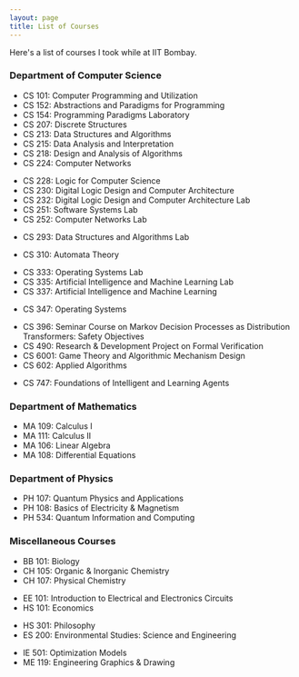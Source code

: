 ```yaml
---
layout: page
title: List of Courses
---
```


Here's a list of courses I took while at IIT Bombay.

### Department of Computer Science

* CS 101: Computer Programming and Utilization
* CS 152: Abstractions and Paradigms for Programming
* CS 154: Programming Paradigms Laboratory
* CS 207: Discrete Structures
* CS 213: Data Structures and Algorithms
* CS 215: Data Analysis and Interpretation
* CS 218: Design and Analysis of Algorithms
* CS 224: Computer Networks
<!-- * CS 226: Digital Logic Design -->
* CS 228: Logic for Computer Science
* CS 230: Digital Logic Design and Computer Architecture
* CS 232: Digital Logic Design and Computer Architecture Lab
* CS 251: Software Systems Lab
* CS 252: Computer Networks Lab
<!-- * CS 254: Digital Logic Design Lab -->
* CS 293: Data Structures and Algorithms Lab
<!-- * CS 302: Implementation of Programming Languages -->
<!-- * CS 305: Computer Architecture -->
* CS 310: Automata Theory
<!-- * CS 316: Implementation of Programming Languages Lab -->
<!-- * CS 317: Database and Information Systems -->
* CS 333: Operating Systems Lab
* CS 335: Artificial Intelligence and Machine Learning Lab
* CS 337: Artificial Intelligence and Machine Learning
<!-- * CS 341: Computer Architecture Lab -->
* CS 347: Operating Systems
<!-- * CS 387: Database and Information Systems Lab -->
* CS 396: Seminar Course on Markov Decision Processes as Distribution Transformers: Safety Objectives
* CS 490: Research & Development Project on Formal Verification
* CS 6001: Game Theory and Algorithmic Mechanism Design
* CS 602: Applied Algorithms
<!-- * CS 713: Special Topics in Automata and Logics -->
* CS 747: Foundations of Intelligent and Learning Agents
<!-- * CS 759: Perfect Matchings: Algorithms and Complexity -->
<!-- * CS 761: Derandomization and Pseudorandomness -->
<!-- * CS 767: Theoretical Machine Learning -->
<!-- * CS 779: Extremal Combinatorics -->

### Department of Mathematics

* MA 109: Calculus I
* MA 111: Calculus II
* MA 106: Linear Algebra
* MA 108: Differential Equations
<!-- * MA 214: Numerical Analysis -->
<!-- * MA 403: Real Analysis -->
<!-- * MA 406: General Topology -->
<!-- * MA 412: Complex Analysis -->
<!-- * MA 5109: Graph Theory -->
<!-- * MA 833: Weak Convergence and Martingale Theory -->
<!-- * MA 842: Topics in Algebra II -->
<!-- * MA 861: Combinatorics I -->
<!-- * MA 862: Combinatorics II -->

### Department of Physics

* PH 107: Quantum Physics and Applications
* PH 108: Basics of Electricity & Magnetism
* PH 534: Quantum Information and Computing

### Miscellaneous Courses

* BB 101: Biology
* CH 105: Organic & Inorganic Chemistry
* CH 107: Physical Chemistry
<!-- * PH 117: Physics Lab -->
* EE 101: Introduction to Electrical and Electronics Circuits
* HS 101: Economics
<!-- * HS 200: Environmental Studies -->
* HS 301: Philosophy
* ES 200: Environmental Studies: Science and Engineering
<!-- * CH 117: Chemistry Lab -->
<!-- * ME 113: Workshop Practice -->
* IE 501: Optimization Models
* ME 119: Engineering Graphics & Drawing
